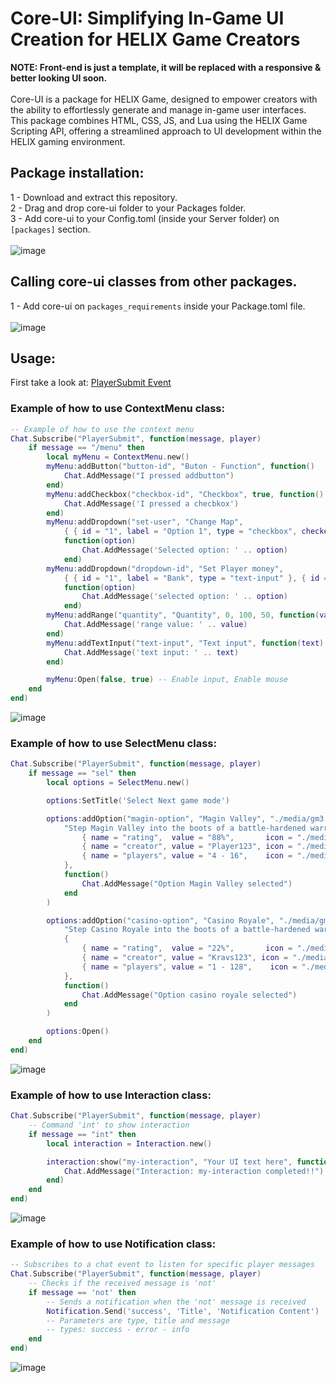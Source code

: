 # Core-UI: Simplifying In-Game UI Creation for HELIX Game Creators
**NOTE: Front-end is just a template, it will be replaced with a responsive & better looking UI soon.**
<br>
<br>
Core-UI is a package for HELIX Game, designed to empower creators with the ability to effortlessly generate and manage in-game user interfaces. This package combines HTML, CSS, JS, and Lua using the HELIX Game Scripting API, offering a streamlined approach to UI development within the HELIX gaming environment.

## Package installation:

1 - Download and extract this repository.
<br>
2 - Drag and drop core-ui folder to your Packages folder.
<br>
3 - Add core-ui to your Config.toml (inside your Server folder) on `[packages]` section.
<br>
<br>
![image](https://github.com/helix-game/core-ui/assets/67294331/ac69692f-e3dd-4779-b68a-32166a7ad12a)
<br>
## Calling core-ui classes from other packages.

1 - Add core-ui on `packages_requirements` inside your Package.toml file.
<br>
<br>
![image](https://github.com/helix-game/core-ui/assets/67294331/a6f8a114-6fe7-4dc3-91c7-5756d353007c)
## Usage:

First take a look at: <a href="https://add-core-ui.docs-9aw.pages.dev/docs/scripting-reference/static-classes/chat#event-playersubmit" target="_blank">PlayerSubmit Event</a>

### Example of how to use ContextMenu class:
```lua
-- Example of how to use the context menu
Chat.Subscribe("PlayerSubmit", function(message, player)
    if message == "/menu" then
        local myMenu = ContextMenu.new()
        myMenu:addButton("button-id", "Buton - Function", function()
            Chat.AddMessage("I pressed addbutton")
        end)
        myMenu:addCheckbox("checkbox-id", "Checkbox", true, function()
            Chat.AddMessage('I pressed a checbkox')
        end)
        myMenu:addDropdown("set-user", "Change Map",
            { { id = "1", label = "Option 1", type = "checkbox", checked = false }, { id = "2", label = "Option 2", type = "checkbox", checked = false } },
            function(option)
                Chat.AddMessage('Selected option: ' .. option)
            end)
        myMenu:addDropdown("dropdown-id", "Set Player money",
            { { id = "1", label = "Bank", type = "text-input" }, { id = "2", label = "Cash", type = "text-input" } },
            function(option)
                Chat.AddMessage('selected option: ' .. option)
            end)
        myMenu:addRange("quantity", "Quantity", 0, 100, 50, function(value)
            Chat.AddMessage('range value: ' .. value)
        end)
        myMenu:addTextInput("text-input", "Text input", function(text)
            Chat.AddMessage('text input: ' .. text)
        end)

        myMenu:Open(false, true) -- Enable input, Enable mouse
    end
end)
```
![image](https://github.com/helix-game/core-ui/assets/67294331/4433107a-c69b-4c15-a19f-4d5323d81466)

### Example of how to use SelectMenu class:
```lua
Chat.Subscribe("PlayerSubmit", function(message, player)
    if message == "sel" then
        local options = SelectMenu.new()

        options:SetTitle('Select Next game mode')

        options:addOption("magin-option", "Magin Valley", "./media/gm3.png",
            "Step Magin Valley into the boots of a battle-hardened warrior...", {
                { name = "rating",  value = "88%",       icon = "./media/icon1.svg" },
                { name = "creator", value = "Player123", icon = "./media/icon2.svg" },
                { name = "players", value = "4 - 16",    icon = "./media/icon3.svg" }
            },
            function()
                Chat.AddMessage("Option Magin Valley selected")
            end
        )

        options:addOption("casino-option", "Casino Royale", "./media/gm2.png",
            "Step Casino Royale into the boots of a battle-hardened warrior, surrounded by the chaos of war. Frontlines delivers an unparalleled FPS experience, thrusting you into meticulously crafted battlegrounds that challenge your skills and mental toughness as you navigate tough and diverse landscapes",
            {
                { name = "rating",  value = "22%",       icon = "./media/icon1.svg" },
                { name = "creator", value = "Kravs123", icon = "./media/icon2.svg" },
                { name = "players", value = "1 - 128",    icon = "./media/icon3.svg" }
            },
            function()
                Chat.AddMessage("Option casino royale selected")
            end
        )

        options:Open()
    end
end)
```
![image](https://github.com/helix-game/core-ui/assets/67294331/c18606fe-9408-4869-9fee-2e9ff4718141)

### Example of how to use Interaction class:
```lua
Chat.Subscribe("PlayerSubmit", function(message, player)
    -- Command 'int' to show interaction
    if message == "int" then
        local interaction = Interaction.new()

        interaction:show("my-interaction", "Your UI text here", function()
            Chat.AddMessage("Interaction: my-interaction completed!!")
        end)
    end
end)
```
![image](https://github.com/helix-game/core-ui/assets/67294331/f038df82-18e0-4f95-b005-7539fb85703b)
### Example of how to use Notification class:
```lua
-- Subscribes to a chat event to listen for specific player messages
Chat.Subscribe("PlayerSubmit", function(message, player)
    -- Checks if the received message is 'not'
    if message == 'not' then
        -- Sends a notification when the 'not' message is received
        Notification.Send('success', 'Title', 'Notification Content')
        -- Parameters are type, title and message
        -- types: success - error - info
    end
end)
```
![image](https://github.com/helix-game/core-ui/assets/67294331/82e174a1-91eb-4292-88eb-776ec2e03d54)

